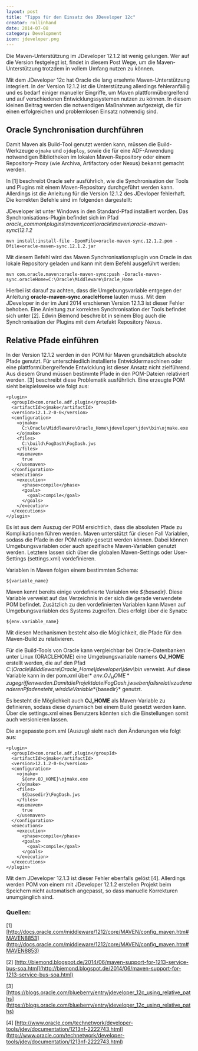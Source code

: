 ```yaml
---
layout: post
title: "Tipps für den Einsatz des JDeveloper 12c"
creator: rollinhand
date: 2014-07-08
category: Development
icon: jdeveloper.png
---
```

Die Maven-Unterstützung im JDeveloper 12.1.2 ist wenig gelungen. Wer auf die Version 
festgelegt ist, findet in diesem Post Wege, um die Maven-Unterstützung trotzdem in 
vollem Umfang nutzen zu können.

<!--more-->

Mit dem JDeveloper 12c hat Oracle die lang ersehnte Maven-Unterstützung integriert. 
In der Version 12.1.2 ist die Unterstützung allerdings fehleranfällig und es bedarf 
einiger manueller Eingriffe, um Maven plattformübergreifend und auf verschiedenen 
Entwicklungssystemen nutzen zu können. In diesem kleinen Beitrag werden die notwendigen 
Maßnahmen aufgezeigt, die für einen erfolgreichen und problemlosen Einsatz notwendig sind.

## Oracle Synchronisation durchführen
Damit Maven als Build-Tool genutzt werden kann, müssen die Build-Werkzeuge `ojmake` und `ojdeploy`, 
sowie die für eine ADF-Anwendung notwendigen Bibliotheken im lokalen Maven-Repository oder 
einem Repository-Proxy (wie Archiva, Artifactory oder Nexus) bekannt gemacht werden.

In [1] beschreibt Oracle sehr ausführlich, wie die Synchronisation der Tools und Plugins 
mit einem Maven-Repository durchgeführt werden kann. Allerdings ist die Anleitung 
für die Version 12.1.2 des JDevloper fehlerhaft. Die korrekten Befehle sind im folgenden dargestellt:

JDeveloper ist unter Windows in den Standard-Pfad installiert worden. 
Das Synchronisations-Plugin befindet sich im Pfad *oracle_common\plugins\maven\com\oracle\maven\oracle-maven-sync\12.1.2*

```
mvn install:install-file -DpomFile=oracle-maven-sync.12.1.2.pom -Dfile=oracle-maven-sync.12.1.2.jar
```

Mit diesem Befehl wird das Maven Synchronisationsplugin von Oracle in das lokale Repository 
geladen und kann mit dem Befehl ausgeführt werden:

```
mvn com.oracle.maven:oracle-maven-sync:push -Doracle-maven-sync.oracleHome=C:\Oracle\Middleware\Oracle_Home
```
  
Hierbei ist darauf zu achten, dass die Umgebungsvariable entgegen der Anleitung **oracle-maven-sync.oracleHome** 
lauten muss. Mit dem JDeveloper in der im Juni 2014 erschienen Version 12.1.3 ist dieser Fehler 
behoben. Eine Anleitung zur korrekten Synchronisation der Tools befindet sich unter [2]. 
Edwin Biemond beschreibt in seinem Blog auch die Synchronisation der Plugins mit dem Artefakt Repository Nexus.

## Relative Pfade einführen
In der Version 12.1.2 werden in den POM für Maven grundsätzlich absolute Pfade genutzt. 
Für unterschiedlich installierte Entwicklermaschinen oder eine plattformübergreifende 
Entwicklung ist dieser Ansatz nicht zielführend. Aus diesem Grund müssen bestimmte Pfade 
in den POM-Dateien relativiert werden. [3] beschreibt diese Problematik ausführlich. Eine 
erzeugte POM sieht beispielsweise wie folgt aus:

```
<plugin>
  <groupId>com.oracle.adf.plugin</groupId>
  <artifactId>ojmake</artifactId>
  <version>12.1.2-0-0</version>
  <configuration>
    <ojmake>
      C:\Oracle\Middleware\Oracle_Home\jdeveloper\jdev\bin\ojmake.exe
    </ojmake>
    <files>
      C:\build\FogDash\FogDash.jws
    </files>
    <usemaven>
      true
    </usemaven>
  </configuration>
  <executions>
    <execution>
      <phase>compile</phase>
      <goals>
        <goal>compile</goal>
      </goals>
    </execution>
  </executions>
</plugin>
```

Es ist aus dem Auszug der POM ersichtlich, dass die absoluten Pfade zu Komplikationen 
führen werden. Maven unterstützt für diesen Fall Variablen, sodass die Pfade in der 
POM relativ gesetzt werden können. Dabei können Umgebungsvariablen oder auch spezifische 
Maven-Variablen genutzt werden. Letztere lassen sich über die globalen Maven-Settings oder 
User-Settings (settings.xml) vordefinieren.

Variablen in Maven folgen einem bestimmten Schema:
```
${variable_name}
```

Maven kennt bereits einige vordefinierte Variablen wie *${basedir}*. 
Diese Variable verweist auf das Verzeichnis in der sich die gerade verwendete POM befindet. 
Zusätzlich zu den vordefinierten Variablen kann Maven auf Umgebungsvariablen des Systems 
zugreifen. Dies erfolgt über die Synatx:
```
${env.variable_name}
```
Mit diesen Mechanismen besteht also die Möglichkeit, die Pfade für den Maven-Build zu 
relativieren.

Für die Build-Tools von Oracle kann vergleichbar bei Oracle-Datenbanken unter 
Linux (ORACLEHOME) eine Umgebungsvariable namens **OJ_HOME** erstellt werden, 
die auf den Pfad *C:\Oracle\Middleware\Oracle_Home\jdeveloper\jdev\bin* verweist. 
Auf diese Variable kann in der pom.xml über* ${env.OJ_HOME}* zugegriffen werden. 
Damit die Projektdatei FogDash.jws ebenfalls relativ zu den anderen Pfaden steht, 
wird die Variable *${basedir}* genutzt.

Es besteht die Möglichkeit auch **OJ_HOME** als Maven-Variable zu definieren, 
sodass diese dynamisch bei einem Build gesetzt werden kann. Über die settings.xml 
eines Benutzers könnten sich die Einstellungen somit auch versionieren lassen.

Die angepasste pom.xml (Auszug) sieht nach den Änderungen wie folgt aus:
```
<plugin>
  <groupId>com.oracle.adf.plugin</groupId>
  <artifactId>ojmake</artifactId>
  <version>12.1.2-0-0</version>
  <configuration>
    <ojmake>
      ${env.OJ_HOME}\ojmake.exe
    </ojmake>
    <files>
      ${basedir}\FogDash.jws
    </files>
    <usemaven>
      true
    </usemaven>
  </configuration>
  <executions>
    <execution>
      <phase>compile</phase>
      <goals>
        <goal>compile</goal>
      </goals>
    </execution>
  </executions>
</plugin>
```

Mit dem JDeveloper 12.1.3 ist dieser Fehler ebenfalls gelöst [4]. 
Allerdings werden POM von einem mit JDeveloper 12.1.2 erstellen Projekt 
beim Speichern nicht automatisch angepasst, so dass manuelle Korrekturen unumgänglich sind.


### Quellen:
[1] [http://docs.oracle.com/middleware/1212/core/MAVEN/config_maven.htm#MAVEN8853](http://docs.oracle.com/middleware/1212/core/MAVEN/config_maven.htm#MAVEN8853)

[2] [http://biemond.blogspot.de/2014/06/maven-support-for-1213-service-bus-soa.html](http://biemond.blogspot.de/2014/06/maven-support-for-1213-service-bus-soa.html)

[3] [https://blogs.oracle.com/blueberry/entry/jdeveloper_12c_using_relative_paths](https://blogs.oracle.com/blueberry/entry/jdeveloper_12c_using_relative_paths)

[4] [http://www.oracle.com/technetwork/developer-tools/jdev/documentation/1213nf-2222743.html](http://www.oracle.com/technetwork/developer-tools/jdev/documentation/1213nf-2222743.html)
